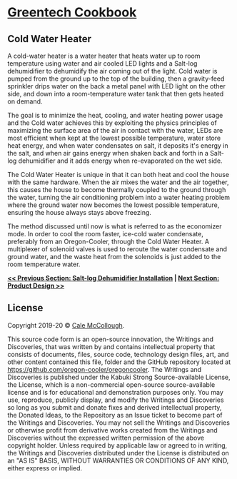 # [Greentech Cookbook](../readme.md)

## Cold Water Heater

A cold-water heater is a water heater that heats water up to room temperature using water and air cooled LED lights and a Salt-log dehumidifier to dehumidify the air coming out of the light. Cold water is pumped from the ground up to the top of the building, then a gravity-feed sprinkler drips water on the back a metal panel with LED light on the other side, and down into a room-temperature water tank that then gets heated on demand.

The goal is to minimize the heat, cooling, and water heating power usage and the Cold water achieves this by exploiting the physics principles of maximizing the surface area of the air in contact with the water, LEDs are most efficient when kept at the lowest possible temperature, water store heat energy, and when water condensates on salt, it deposits it's energy in the salt, and when air gains energy when shaken back and forth in a Salt-log dehumidifier and it adds energy when re-evaporated on the wet side.

The Cold Water Heater is unique in that it can both heat and cool the house with the same hardware. When the air mixes the water and the air together, this causes the house to become thermally coupled to the ground through the water, turning the air conditioning problem into a water heating problem where the ground water now becomes the lowest possible temperature, ensuring the house always stays above freezing.

The method discussed until now is what is referred to as the economizer mode. In order to cool the room faster, ice-cold water condensate, preferably from an Oregon-Cooler, through the Cold Water Heater. A multiplexer of solenoid valves is used to reroute the water condensate and ground water, and the waste heat from the solenoids is just added to the room temperature water.

**[<< Previous Section: Salt-log Dehumidifier Installation](../salt-log_dehumidifier) | [Next Section: Product Design >>](.md)**

## License

Copyright 2019-20 © [Cale McCollough](https://cookingwithcale.org).

This source code form is an open-source innovation, the Writings and Discoveries, that was written by and contains intellectual property that consists of documents, files, source code, technology design files, art, and other content contained this file, folder and the GitHub repository located at <https://github.com/oregon-cooler/oregoncooler>. The Writings and Discoveries is published under the Kabuki Strong Source-available License, the License, which is a non-commercial open-source source-available license and is for educational and demonstration purposes only. You may use, reproduce, publicly display, and modify the Writings and Discoveries so long as you submit and donate fixes and derived intellectual property, the Donated Ideas, to the Repository as an Issue ticket to become part of the Writings and Discoveries. You may not sell the Writings and Discoveries or otherwise profit from derivative works created from the Writings and Discoveries without the expressed written permission of the above copyright holder. Unless required by applicable law or agreed to in writing, the Writings and Discoveries distributed under the License is distributed on an "AS IS" BASIS, WITHOUT WARRANTIES OR CONDITIONS OF ANY KIND, either express or implied.
